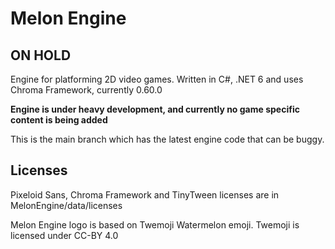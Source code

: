 # Melon Engine

## ON HOLD

Engine for platforming 2D video games. Written in C#, .NET 6 and uses Chroma Framework, currently 0.60.0

**Engine is under heavy development, and currently no game specific content is being added**

This is the main branch which has the latest engine code that can be buggy.

## Licenses

Pixeloid Sans, Chroma Framework and TinyTween licenses are in MelonEngine/data/licenses

Melon Engine logo is based on Twemoji Watermelon emoji. Twemoji is licensed under CC-BY 4.0
